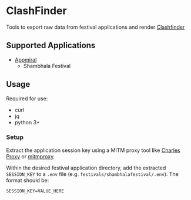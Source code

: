 # ClashFinder

Tools to export raw data from festival applications and render [Clashfinder](https://clashfinder.com/)

## Supported Applications

* [Appmiral](https://appmiral.com/)
  * Shambhala Festival

## Usage

Required for use: 

* curl
* jq
* python 3+

### Setup

Extract the application session key using a MITM proxy tool like [Charles Proxy](https://www.charlesproxy.com/) or [mitmproxy](https://mitmproxy.org/).

Within the desired festival application directory, add the extracted `SESSION_KEY` to a `.env` file (e.g. `festivals/shambhalafestival/.env`). The format should be:

```
SESSION_KEY=VALUE_HERE
```